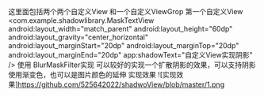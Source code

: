 这里面包括两个两个自定义View 和一个自定义ViewGrop
第一个自定义View     
<com.example.shadowlibrary.MaskTextView
            android:layout_width="match_parent"
            android:layout_height="60dp"
            android:layout_gravity="center_horizontal"
            android:layout_marginStart="20dp"
            android:layout_marginTop="20dp"
            android:layout_marginEnd="20dp"
            app:shadowText="自定义View实现阴影" />
使用 BlurMaskFilter实现
可以较好的实现一个扩散阴影的效果，可以支持阴影使用渐变色，也可以是图片颜色的延伸
实现效果
![实现效果]https://github.com/525642022/shadwoView/blob/master/1.png
